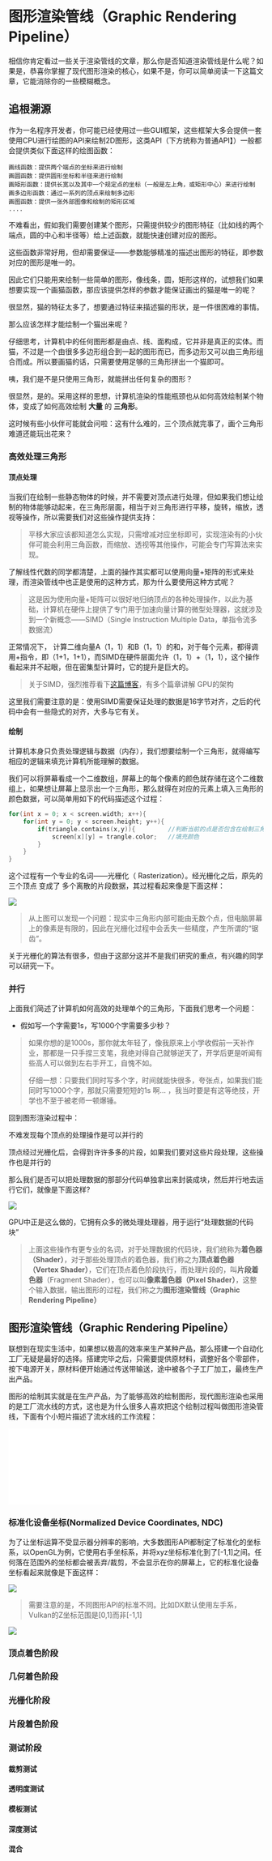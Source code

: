 # 图形渲染管线（Graphic Rendering Pipeline）

相信你肯定看过一些关于渲染管线的文章，那么你是否知道渲染管线是什么呢？如果是，恭喜你掌握了现代图形渲染的核心，如果不是，你可以简单阅读一下这篇文章，它能消除你的一些模糊概念。

## 追根溯源

作为一名程序开发者，你可能已经使用过一些GUI框架，这些框架大多会提供一套使用CPU进行绘图的API来绘制2D图形，这类API（下方统称为普通API】）一般都会提供类似下面这样的绘图函数：

```
画线函数：提供两个端点的坐标来进行绘制
画圆函数：提供圆形坐标和半径来进行绘制
画矩形函数：提供长宽以及其中一个规定点的坐标（一般是左上角，或矩形中心）来进行绘制
画多边形函数：通过一系列的顶点来绘制多边形
画图函数：提供一张外部图像和绘制的矩形区域
....
```

不难看出，假如我们需要创建某个图形，只需提供较少的图形特征（比如线的两个端点，圆的中心和半径等）给上述函数，就能快速创建对应的图形。

这些函数非常好用，但却需要保证——参数能够精准的描述出图形的特征，即参数对应的图形是唯一的。

因此它们只能用来绘制一些简单的图形，像线条，圆，矩形这样的，试想我们如果想要实现一个画猫函数，那应该提供怎样的参数才能保证画出的猫是唯一的呢？

很显然，猫的特征太多了，想要通过特征来描述猫的形状，是一件很困难的事情。

那么应该怎样才能绘制一个猫出来呢？

仔细思考，计算机中的任何图形都是由点、线、面构成，它并非是真正的实体。而猫，不过是一个由很多多边形组合到一起的图形而已，而多边形又可以由三角形组合而成。所以要画猫的话，只需要使用足够的三角形拼出一个猫即可。

咦，我们是不是只使用三角形，就能拼出任何复杂的图形？

很显然，是的。采用这样的思想，计算机渲染的性能瓶颈也从如何高效绘制某个物体，变成了如何高效绘制 **大量** 的 **三角形**。

这时候有些小伙伴可能就会问啦：这有什么难的，三个顶点就完事了，画个三角形难道还能玩出花来？

### 高效处理三角形

#### 顶点处理

当我们在绘制一些静态物体的时候，并不需要对顶点进行处理，但如果我们想让绘制的物体能够动起来，在三角形层面，相当于对三角形进行平移，旋转，缩放，透视等操作，所以需要我们对这些操作提供支持：

> 平移大家应该都知道怎么实现，只需增减对应坐标即可，实现渲染有的小伙伴可能会利用三角函数，而缩放、透视等其他操作，可能会专门写算法来实现。

了解线性代数的同学都清楚，上面的操作其实都可以使用向量+矩阵的形式来处理，而渲染管线中也正是使用的这种方式，那为什么要使用这种方式呢？

> 这是因为使用向量+矩阵可以很好地归纳顶点的各种处理操作，以此为基础，计算机在硬件上提供了专门用于加速向量计算的微型处理器，这就涉及到一个新概念——SIMD（Single Instruction Multiple Data，单指令流多数据流）

正常情况下， 计算二维向量A（1，1）和B（1，1）的和，对于每个元素，都得调用+指令，即（1+1，1+1），而SIMD在硬件层面允许（1，1）+（1，1），这个操作看起来并不起眼，但在密集型计算时，它的提升是巨大的。

> 关于SIMD，强烈推荐看下[这篇博客]( https://www.cnblogs.com/ncdxlxk/p/10165553.html)，有多个篇章讲解 GPU的架构 

这里我们需要注意的是：使用SIMD需要保证处理的数据是16字节对齐，之后的代码中会有一些隐式的对齐，大多与它有关。

#### 绘制

计算机本身只负责处理逻辑与数据（内存），我们想要绘制一个三角形，就得编写相应的逻辑来填充计算机所能理解的数据。

我们可以将屏幕看成一个二维数组，屏幕上的每个像素的颜色就存储在这个二维数组上，如果想让屏幕上显示出一个三角形，那么就得在对应的元素上填入三角形的颜色数据，可以简单用如下的代码描述这个过程：

```C++
for(int x = 0; x < screen.width; x++){
	for(int y = 0; y < screen.height; y++){
        if(triangle.contains(x,y)){			//判断当前的点是否包含在绘制三角形的区域里
           	screen[x][y] = trangle.color;	//填充颜色
        }
    }
}
```

这个过程有一个专业的名词——光栅化（ Rasterization）。经光栅化之后，原先的三个顶点 变成了 多个离散的片段数据，其过程看起来像是下面这样：

![](https://img-blog.csdn.net/20130819125657765)

> 从上图可以发现一个问题：现实中三角形内部可能由无数个点，但电脑屏幕上的像素是有限的，因此在光栅化过程中会丢失一些精度，产生所谓的“锯齿“。

关于光栅化的算法有很多，但由于这部分这并不是我们研究的重点，有兴趣的同学可以研究一下。

### 并行

上面我们简述了计算机如何高效的处理单个的三角形，下面我们思考一个问题：

- 假如写一个字需要1s，写1000个字需要多少秒？

> 如果你想的是1000s，那你就太年轻了，像我原来上小学收假前一天补作业，那都是一只手捏三支笔，我绝对得自己就够逆天了，开学后更是听闻有些高人可以做到左右手开工，自愧不如。
>
> 仔细一想：只要我们同时写多个字，时间就能快很多，夸张点，如果我们能同时写1000个字，那就只需要短短的1s 啊... ，我当时要是有这等绝技，开学也不至于被老师一顿爆锤。

回到图形渲染过程中：

不难发现每个顶点的处理操作是可以并行的

顶点经过光栅化后，会得到许许多多的片段，如果我们要对这些片段处理，这些操作也是并行的

那么我们是否可以把处理数据的那部分代码单独拿出来封装成块，然后并行地去运行它们，就像是下面这样?

![](./img01.png)

GPU中正是这么做的，它拥有众多的微处理处理器，用于运行“处理数据的代码块”

> 上面这些操作有更专业的名词，对于处理数据的代码块，我们统称为**着色器（Shader）**，对于那些处理顶点的着色器，我们称之为**顶点着色器（Vertex Shader）**，它们在顶点着色阶段执行，而处理片段的，叫**片段着色器**（Fragment Shader），也可以叫**像素着色器（Pixel Shader）**，这整个输入数据，输出图形的过程，我们称之为**图形渲染管线（Graphic Rendering Pipeline）**

## 图形渲染管线（Graphic Rendering Pipeline）

联想到在现实生活中，如果想以极高的效率来生产某种产品，那么搭建一个自动化工厂无疑是最好的选择。搭建完毕之后，只需要提供原材料，调整好各个零部件，按下电源开关，原材料便开始通过传送带输送，途中被各个子工厂加工，最终生产出产品。

图形的绘制其实就是在生产产品，为了能够高效的绘制图形，现代图形渲染也采用的是工厂流水线的方式，这也是为什么很多人喜欢把这个绘制过程叫做图形渲染管线，下面有个小短片描述了流水线的工作流程：

<iframe src="//player.bilibili.com/player.html?aid=667750366&bvid=BV1za4y1x7ky&cid=180180118&page=1" scrolling="no" border="0" frameborder="no" framespacing="0" allowfullscreen="true"> </iframe>

### 标准化设备坐标(Normalized Device Coordinates, NDC)

为了让坐标运算不受显示器分辨率的影响，大多数图形API都制定了标准化的坐标系，以OpenGL为例，它使用右手坐标系，并将xyz坐标标准化到了[-1,1]之间。任何落在范围外的坐标都会被丢弃/裁剪，不会显示在你的屏幕上，它的标准化设备坐标看起来就像是下面这样：

![](https://i0.hdslb.com/bfs/article/d9fd530263ee3ec258a165597574678122276541.png@942w_680h_progressive.webp)

>需要注意的是，不同图形API的标准不同。比如DX默认使用左手系，Vulkan的Z坐标范围是[0,1]而非[-1,1]



![](https://i0.hdslb.com/bfs/article/6b4e9f57187ceee3738abb41b0214418ce4c7b38.png@942w_555h_progressive.webp)



### 顶点着色阶段

### 几何着色阶段

### 光栅化阶段

### 片段着色阶段

### 测试阶段

#### 裁剪测试

#### 透明度测试

#### 模板测试

#### 深度测试

#### 混合


